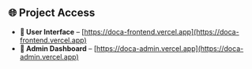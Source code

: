 ## 🌐 Project Access

- **👤 User Interface** –  [https://doca-frontend.vercel.app](https://doca-frontend.vercel.app)
- **🔐 Admin Dashboard** – [https://doca-admin.vercel.app](https://doca-admin.vercel.app)
